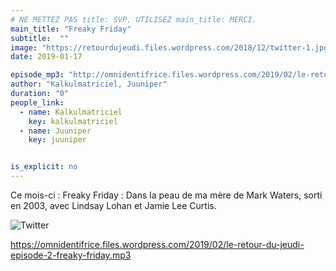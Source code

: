 ```yaml
---
# NE METTEZ PAS title: SVP. UTILISEZ main_title: MERCI.
main_title: "Freaky Friday"
subtitle:  ""
image: "https://retourdujeudi.files.wordpress.com/2018/12/twitter-1.jpg"
date: 2019-01-17

episode_mp3: "http://omnidentifrice.files.wordpress.com/2019/02/le-retour-du-jeudi-episode-2-freaky-friday.mp3"
author: "Kalkulmatriciel, Juuniper"
duration: "0"
people_link: 
  - name: Kalkulmatriciel
    key: kalkulmatriciel
  - name: Juuniper
    key: juuniper


is_explicit: no
---
```


<PodcastHeader/>

<!-- ECRIRE LA DESCRIPTION DE L'EPISODE SOUS CETTE LIGNE -->
<p>Ce mois-ci : Freaky Friday : Dans la peau de ma mère de Mark Waters, sorti en 2003, avec Lindsay Lohan et Jamie Lee Curtis.</p>
<p><img src="https://retourdujeudi.files.wordpress.com/2018/12/twitter-1.jpg" alt="Twitter"></p>
<p><a href="https://omnidentifrice.files.wordpress.com/2019/02/le-retour-du-jeudi-episode-2-freaky-friday.mp3" rel="nofollow">https://omnidentifrice.files.wordpress.com/2019/02/le-retour-du-jeudi-episode-2-freaky-friday.mp3</a></p>
<p>
</p>

